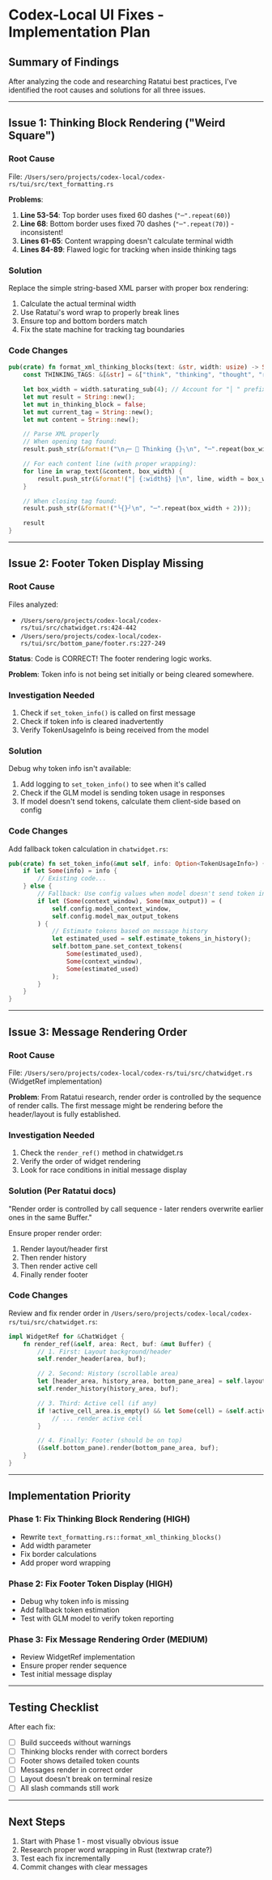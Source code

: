 # Codex-Local UI Fixes - Implementation Plan

## Summary of Findings

After analyzing the code and researching Ratatui best practices, I've identified the root causes and solutions for all three issues.

---

## Issue 1: Thinking Block Rendering ("Weird Square")

### Root Cause
File: `/Users/sero/projects/codex-local/codex-rs/tui/src/text_formatting.rs`

**Problems**:
1. **Line 53-54**: Top border uses fixed 60 dashes (`"─".repeat(60)`)
2. **Line 68**: Bottom border uses fixed 70 dashes (`"─".repeat(70)`) - inconsistent!
3. **Lines 61-65**: Content wrapping doesn't calculate terminal width
4. **Lines 84-89**: Flawed logic for tracking when inside thinking tags

### Solution
Replace the simple string-based XML parser with proper box rendering:
1. Calculate the actual terminal width
2. Use Ratatui's word wrap to properly break lines
3. Ensure top and bottom borders match
4. Fix the state machine for tracking tag boundaries

### Code Changes
```rust
pub(crate) fn format_xml_thinking_blocks(text: &str, width: usize) -> String {
    const THINKING_TAGS: &[&str] = &["think", "thinking", "thought", "reasoning", "internal"];

    let box_width = width.saturating_sub(4); // Account for "│ " prefix
    let mut result = String::new();
    let mut in_thinking_block = false;
    let mut current_tag = String::new();
    let mut content = String::new();

    // Parse XML properly
    // When opening tag found:
    result.push_str(&format!("\n╭─ 💭 Thinking {}╮\n", "─".repeat(box_width.saturating_sub(14))));

    // For each content line (with proper wrapping):
    for line in wrap_text(&content, box_width) {
        result.push_str(&format!("│ {:width$} │\n", line, width = box_width));
    }

    // When closing tag found:
    result.push_str(&format!("╰{}╯\n", "─".repeat(box_width + 2)));

    result
}
```

---

## Issue 2: Footer Token Display Missing

### Root Cause
Files analyzed:
- `/Users/sero/projects/codex-local/codex-rs/tui/src/chatwidget.rs:424-442`
- `/Users/sero/projects/codex-local/codex-rs/tui/src/bottom_pane/footer.rs:227-249`

**Status**: Code is CORRECT! The footer rendering logic works.

**Problem**: Token info is not being set initially or being cleared somewhere.

### Investigation Needed
1. Check if `set_token_info()` is called on first message
2. Check if token info is cleared inadvertently
3. Verify TokenUsageInfo is being received from the model

### Solution
Debug why token info isn't available:
1. Add logging to `set_token_info()` to see when it's called
2. Check if the GLM model is sending token usage in responses
3. If model doesn't send tokens, calculate them client-side based on config

### Code Changes
Add fallback token calculation in `chatwidget.rs`:
```rust
pub(crate) fn set_token_info(&mut self, info: Option<TokenUsageInfo>) {
    if let Some(info) = info {
        // Existing code...
    } else {
        // Fallback: Use config values when model doesn't send token info
        if let (Some(context_window), Some(max_output)) = (
            self.config.model_context_window,
            self.config.model_max_output_tokens
        ) {
            // Estimate tokens based on message history
            let estimated_used = self.estimate_tokens_in_history();
            self.bottom_pane.set_context_tokens(
                Some(estimated_used),
                Some(context_window),
                Some(estimated_used)
            );
        }
    }
}
```

---

## Issue 3: Message Rendering Order

### Root Cause
File: `/Users/sero/projects/codex-local/codex-rs/tui/src/chatwidget.rs` (WidgetRef implementation)

**Problem**: From Ratatui research, render order is controlled by the sequence of render calls. The first message might be rendering before the header/layout is fully established.

### Investigation Needed
1. Check the `render_ref()` method in chatwidget.rs
2. Verify the order of widget rendering
3. Look for race conditions in initial message display

### Solution (Per Ratatui docs)
"Render order is controlled by call sequence - later renders overwrite earlier ones in the same Buffer."

Ensure proper render order:
1. Render layout/header first
2. Then render history
3. Then render active cell
4. Finally render footer

### Code Changes
Review and fix render order in `/Users/sero/projects/codex-local/codex-rs/tui/src/chatwidget.rs`:
```rust
impl WidgetRef for &ChatWidget {
    fn render_ref(&self, area: Rect, buf: &mut Buffer) {
        // 1. First: Layout background/header
        self.render_header(area, buf);

        // 2. Second: History (scrollable area)
        let [header_area, history_area, bottom_pane_area] = self.layout_areas(area);
        self.render_history(history_area, buf);

        // 3. Third: Active cell (if any)
        if !active_cell_area.is_empty() && let Some(cell) = &self.active_cell {
            // ... render active cell
        }

        // 4. Finally: Footer (should be on top)
        (&self.bottom_pane).render(bottom_pane_area, buf);
    }
}
```

---

## Implementation Priority

### Phase 1: Fix Thinking Block Rendering (HIGH)
- Rewrite `text_formatting.rs::format_xml_thinking_blocks()`
- Add width parameter
- Fix border calculations
- Add proper word wrapping

### Phase 2: Fix Footer Token Display (HIGH)
- Debug why token info is missing
- Add fallback token estimation
- Test with GLM model to verify token reporting

### Phase 3: Fix Message Rendering Order (MEDIUM)
- Review WidgetRef implementation
- Ensure proper render sequence
- Test initial message display

---

## Testing Checklist

After each fix:
- [ ] Build succeeds without warnings
- [ ] Thinking blocks render with correct borders
- [ ] Footer shows detailed token counts
- [ ] Messages render in correct order
- [ ] Layout doesn't break on terminal resize
- [ ] All slash commands still work

---

## Next Steps

1. Start with Phase 1 - most visually obvious issue
2. Research proper word wrapping in Rust (textwrap crate?)
3. Test each fix incrementally
4. Commit changes with clear messages
